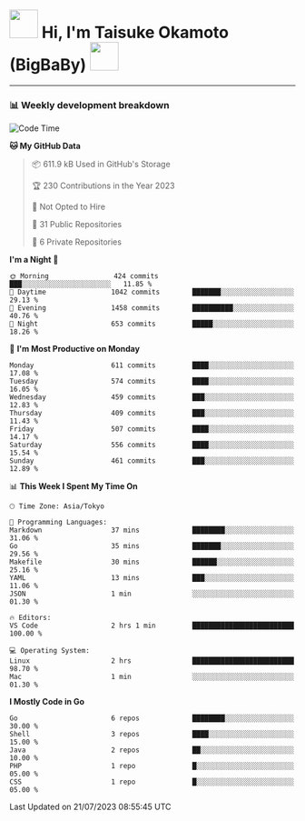 <!-- Title -->
<h1>
    <img src="https://media.tenor.com/TlyRveJkgo4AAAAi/cloud-cloud-strife.gif" width="50"/> 
    Hi, I'm Taisuke Okamoto (BigBaBy) 
    <img src="https://media.tenor.com/TlyRveJkgo4AAAAi/cloud-cloud-strife.gif" width="50"/>
</h1>

---

<h3> 📊 Weekly development breakdown </h3>
<!-- waka-readme-stats -->

<!--START_SECTION:waka-->
![Code Time](http://img.shields.io/badge/Code%20Time-1%2C581%20hrs%2031%20mins-blue)

**🐱 My GitHub Data** 

> 📦 611.9 kB Used in GitHub's Storage 
 > 
> 🏆 230 Contributions in the Year 2023
 > 
> 🚫 Not Opted to Hire
 > 
> 📜 31 Public Repositories 
 > 
> 🔑 6 Private Repositories 
 > 
**I'm a Night 🦉** 

```text
🌞 Morning                424 commits         ███░░░░░░░░░░░░░░░░░░░░░░   11.85 % 
🌆 Daytime                1042 commits        ███████░░░░░░░░░░░░░░░░░░   29.13 % 
🌃 Evening                1458 commits        ██████████░░░░░░░░░░░░░░░   40.76 % 
🌙 Night                  653 commits         █████░░░░░░░░░░░░░░░░░░░░   18.26 % 
```
📅 **I'm Most Productive on Monday** 

```text
Monday                   611 commits         ████░░░░░░░░░░░░░░░░░░░░░   17.08 % 
Tuesday                  574 commits         ████░░░░░░░░░░░░░░░░░░░░░   16.05 % 
Wednesday                459 commits         ███░░░░░░░░░░░░░░░░░░░░░░   12.83 % 
Thursday                 409 commits         ███░░░░░░░░░░░░░░░░░░░░░░   11.43 % 
Friday                   507 commits         ████░░░░░░░░░░░░░░░░░░░░░   14.17 % 
Saturday                 556 commits         ████░░░░░░░░░░░░░░░░░░░░░   15.54 % 
Sunday                   461 commits         ███░░░░░░░░░░░░░░░░░░░░░░   12.89 % 
```


📊 **This Week I Spent My Time On** 

```text
🕑︎ Time Zone: Asia/Tokyo

💬 Programming Languages: 
Markdown                 37 mins             ████████░░░░░░░░░░░░░░░░░   31.06 % 
Go                       35 mins             ███████░░░░░░░░░░░░░░░░░░   29.56 % 
Makefile                 30 mins             ██████░░░░░░░░░░░░░░░░░░░   25.16 % 
YAML                     13 mins             ███░░░░░░░░░░░░░░░░░░░░░░   11.06 % 
JSON                     1 min               ░░░░░░░░░░░░░░░░░░░░░░░░░   01.30 % 

🔥 Editors: 
VS Code                  2 hrs 1 min         █████████████████████████   100.00 % 

💻 Operating System: 
Linux                    2 hrs               █████████████████████████   98.70 % 
Mac                      1 min               ░░░░░░░░░░░░░░░░░░░░░░░░░   01.30 % 
```

**I Mostly Code in Go** 

```text
Go                       6 repos             ████████░░░░░░░░░░░░░░░░░   30.00 % 
Shell                    3 repos             ████░░░░░░░░░░░░░░░░░░░░░   15.00 % 
Java                     2 repos             ██░░░░░░░░░░░░░░░░░░░░░░░   10.00 % 
PHP                      1 repo              █░░░░░░░░░░░░░░░░░░░░░░░░   05.00 % 
CSS                      1 repo              █░░░░░░░░░░░░░░░░░░░░░░░░   05.00 % 
```




 Last Updated on 21/07/2023 08:55:45 UTC
<!--END_SECTION:waka-->
